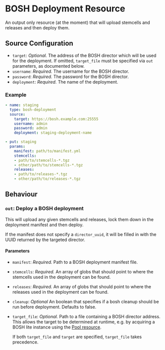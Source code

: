 # BOSH Deployment Resource

An output only resource (at the moment) that will upload stemcells and releases
and then deploy them.

## Source Configuration

* `target`: *Optional.* The address of the BOSH director which will be used for
  the deployment. If omitted, `target_file` must be specified via `out`
  parameters, as documented below.
* `username`: *Required.* The username for the BOSH director.
* `password`: *Required.* The password for the BOSH director.
* `deployment`: *Required.* The name of the deployment.

### Example

``` yaml
- name: staging
  type: bosh-deployment
  source:
    target: https://bosh.example.com:25555
    username: admin
    password: admin
    deployment: staging-deployment-name
```

``` yaml
- put: staging
  params:
    manifest: path/to/manifest.yml
    stemcells:
    - path/to/stemcells-*.tgz
    - other/path/to/stemcells-*.tgz
    releases:
    - path/to/releases-*.tgz
    - other/path/to/releases-*.tgz
```

## Behaviour

### `out`: Deploy a BOSH deployment

This will upload any given stemcells and releases, lock them down in the
deployment manifest and then deploy.

If the manifest does not specify a `director_uuid`, it will be filled in with
the UUID returned by the targeted director.

#### Parameters

* `manifest`: *Required.* Path to a BOSH deployment manifest file.

* `stemcells`: *Required.* An array of globs that should point to where the
  stemcells used in the deployment can be found.

* `releases`: *Required.* An array of globs that should point to where the
  releases used in the deployment can be found.

* `cleanup`: *Optional* An boolean that specifies if a bosh cleanup should be
  run before deployment. Defaults to false.

* `target_file`: *Optional.* Path to a file containing a BOSH director address.
  This allows the target to be determined at runtime, e.g. by acquiring a BOSH
  lite instance using the [Pool
  resource](https://github.com/concourse/pool-resource).

  If both `target_file` and `target` are specified, `target_file` takes
  precedence.
